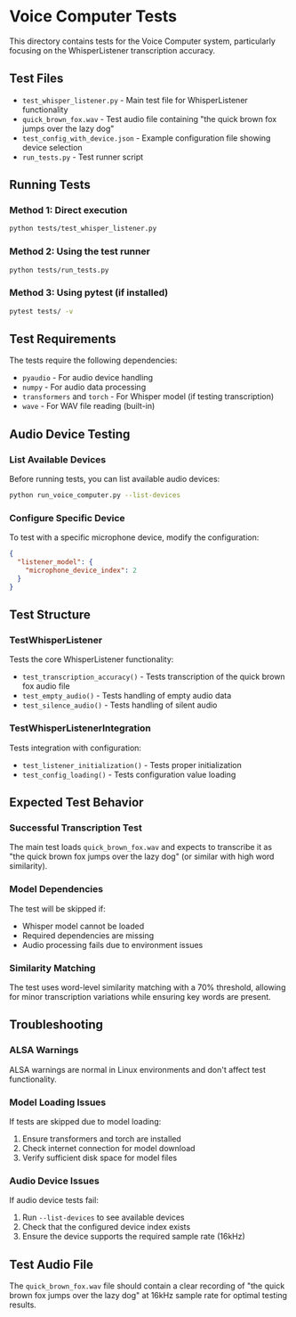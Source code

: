 # Voice Computer Tests

This directory contains tests for the Voice Computer system, particularly focusing on the WhisperListener transcription accuracy.

## Test Files

- `test_whisper_listener.py` - Main test file for WhisperListener functionality
- `quick_brown_fox.wav` - Test audio file containing "the quick brown fox jumps over the lazy dog"
- `test_config_with_device.json` - Example configuration file showing device selection
- `run_tests.py` - Test runner script

## Running Tests

### Method 1: Direct execution
```bash
python tests/test_whisper_listener.py
```

### Method 2: Using the test runner
```bash
python tests/run_tests.py
```

### Method 3: Using pytest (if installed)
```bash
pytest tests/ -v
```

## Test Requirements

The tests require the following dependencies:
- `pyaudio` - For audio device handling
- `numpy` - For audio data processing
- `transformers` and `torch` - For Whisper model (if testing transcription)
- `wave` - For WAV file reading (built-in)

## Audio Device Testing

### List Available Devices
Before running tests, you can list available audio devices:
```bash
python run_voice_computer.py --list-devices
```

### Configure Specific Device
To test with a specific microphone device, modify the configuration:
```json
{
  "listener_model": {
    "microphone_device_index": 2
  }
}
```

## Test Structure

### TestWhisperListener
Tests the core WhisperListener functionality:
- `test_transcription_accuracy()` - Tests transcription of the quick brown fox audio file
- `test_empty_audio()` - Tests handling of empty audio data
- `test_silence_audio()` - Tests handling of silent audio

### TestWhisperListenerIntegration  
Tests integration with configuration:
- `test_listener_initialization()` - Tests proper initialization
- `test_config_loading()` - Tests configuration value loading

## Expected Test Behavior

### Successful Transcription Test
The main test loads `quick_brown_fox.wav` and expects to transcribe it as "the quick brown fox jumps over the lazy dog" (or similar with high word similarity).

### Model Dependencies
The test will be skipped if:
- Whisper model cannot be loaded
- Required dependencies are missing
- Audio processing fails due to environment issues

### Similarity Matching
The test uses word-level similarity matching with a 70% threshold, allowing for minor transcription variations while ensuring key words are present.

## Troubleshooting

### ALSA Warnings
ALSA warnings are normal in Linux environments and don't affect test functionality.

### Model Loading Issues
If tests are skipped due to model loading:
1. Ensure transformers and torch are installed
2. Check internet connection for model download
3. Verify sufficient disk space for model files

### Audio Device Issues
If audio device tests fail:
1. Run `--list-devices` to see available devices
2. Check that the configured device index exists
3. Ensure the device supports the required sample rate (16kHz)

## Test Audio File

The `quick_brown_fox.wav` file should contain a clear recording of "the quick brown fox jumps over the lazy dog" at 16kHz sample rate for optimal testing results.